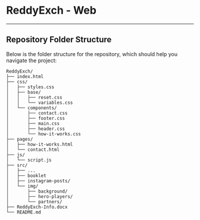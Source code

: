 # ReddyExch - Web

---

## Repository Folder Structure

Below is the folder structure for the repository, which should help you navigate the project:

```plaintext
ReddyExch/
├── index.html
├── css/
│   ├── styles.css
│   ├── base/
│   │   ├── reset.css
│   │   └── variables.css
│   └── components/
│       ├── contact.css
│       ├── footer.css
│       ├── main.css
│       ├── header.css
│       └── how-it-works.css
├── pages/
│   ├── how-it-works.html
│   └── contact.html
├── js/
│   └── script.js
├── src/
│   ├── ...
│   ├── booklet
│   ├── instagram-posts/
│   └── img/
│       ├── background/
│       ├── hero-players/
│       └── partners/
├── ReddyExch-Info.docx
└── README.md
```
